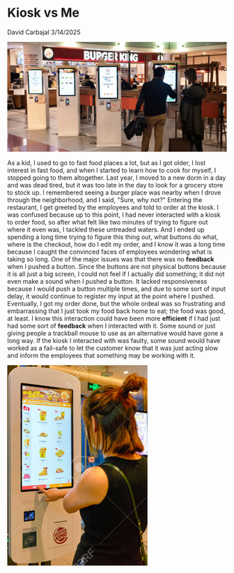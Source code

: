 # Kiosk vs Me

David Carbajal 3/14/2025

![](654a25cd36d588dc55cc03c2.webp)

As a kid, I used to go to fast food places a lot, but as I got older, I lost interest in fast food, and when I started to learn how to cook for myself, I stopped going to them altogether. Last year, I moved to a new dorm in a day and was dead tired, but it was too late in the day to look for a grocery store to stock up. I remembered seeing a burger place was nearby when I drove through the neighborhood, and I said, "Sure, why not?" Entering the restaurant, I get greeted by the employees and told to order at the kiosk. I was confused because up to this point, I had never interacted with a kiosk to order food, so after what felt like two minutes of trying to figure out where it even was, I tackled these untreaded waters. And I ended up spending a long time trying to figure this thing out, what buttons do what, where is the checkout, how do I edit my order, and I know it was a long time because I caught the convinced faces of employees wondering what is taking so long. One of the major issues was that there was no **feedback** when I pushed a button. Since the buttons are not physical buttons because it is all just a big screen, I could not feel if I actually did something; it did not even make a sound when I pushed a button. It lacked responsiveness because I would push a button multiple times, and due to some sort of input delay, it would continue to register my input at the point where I pushed. Eventually, I got my order done, but the whole ordeal was so frustrating and embarrassing that I just took my food back home to eat; the food was good, at least. I know this interaction could have been more **efficient** if I had just had some sort of **feedback** when I interacted with it. Some sound or just giving people a trackball mouse to use as an alternative would have gone a long way. If the kiosk I interacted with was faulty, some sound would have worked as a fail-safe to let the customer know that it was just acting slow and inform the employees that something may be working with it.

![](Screenshot3801.png)
